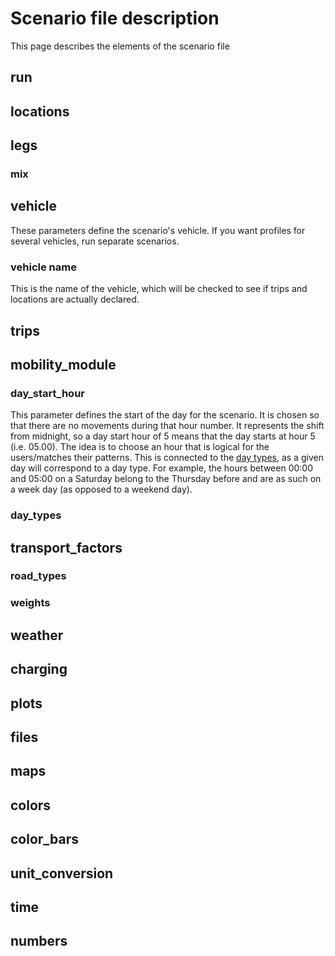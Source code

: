 # Scenario file description

This page describes the elements of the scenario file

## run

## locations

## legs

### mix

## vehicle
These parameters define the scenario's vehicle. If you want profiles
for several vehicles, run separate scenarios.
### vehicle name
This is the name of the vehicle, which will be checked to see if trips
and locations are actually declared.

## trips

## mobility_module
### day_start_hour
This parameter defines the start of the day for the scenario. It is chosen
so that there are no movements during that hour number. It represents the
shift from midnight, so a day start hour of 5 means that the day starts
at hour 5 (i.e. 05.00). The idea is to choose an hour that is logical
for the users/matches their patterns. This is connected to the 
[day types](day_types), as a given day will correspond to a day type.
For example, the hours between 00:00 and 05:00 on a Saturday belong to
the Thursday before and are as such on a week day 
(as opposed to a weekend day).

### day_types


## transport_factors

### road_types

### weights

## weather

## charging

## plots

## files

## maps

## colors

## color_bars

## unit_conversion

## time

## numbers